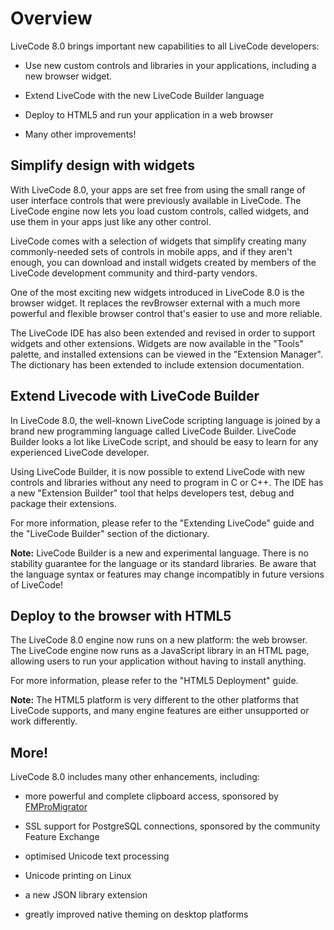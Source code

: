 # Overview

LiveCode 8.0 brings important new capabilities to all LiveCode developers:

* Use new custom controls and libraries in your applications, including a new browser widget.

* Extend LiveCode with the new LiveCode Builder language

* Deploy to HTML5 and run your application in a web browser

* Many other improvements!

## Simplify design with widgets

With LiveCode 8.0, your apps are set free from using the small range of user interface controls that were previously available in LiveCode.  The LiveCode engine now lets you load custom controls, called widgets, and use them in your apps just like any other control.

LiveCode comes with a selection of widgets that simplify creating many commonly-needed sets of controls in mobile apps, and if they aren't enough, you can download and install widgets created by members of the LiveCode development community and third-party vendors.

One of the most exciting new widgets introduced in LiveCode 8.0 is the browser widget.  It replaces the revBrowser external with a much more powerful and flexible browser control that's easier to use and more reliable.

The LiveCode IDE has also been extended and revised in order to support widgets and other extensions.  Widgets are now available in the "Tools" palette, and installed extensions can be viewed in the "Extension Manager".  The dictionary has been extended to include extension documentation.

## Extend Livecode with LiveCode Builder

In LiveCode 8.0, the well-known LiveCode scripting language is joined by a brand new programming language called LiveCode Builder.  LiveCode Builder looks a lot like LiveCode script, and should be easy to learn for any experienced LiveCode developer.

Using LiveCode Builder, it is now possible to extend LiveCode with new controls and libraries without any need to program in C or C++.  The IDE has a new "Extension Builder" tool that helps developers test, debug and package their extensions.

For more information, please refer to the "Extending LiveCode" guide and the "LiveCode Builder" section of the dictionary.

**Note:** LiveCode Builder is a new and experimental language.  There is no stability guarantee for the language or its standard libraries.  Be aware that the language syntax or features may change incompatibly in future versions of LiveCode!

## Deploy to the browser with HTML5

The LiveCode 8.0 engine now runs on a new platform: the web browser.  The LiveCode engine now runs as a JavaScript library in an HTML page, allowing users to run your application without having to install anything.

For more information, please refer to the "HTML5 Deployment" guide.

**Note:** The HTML5 platform is very different to the other platforms that LiveCode supports, and many engine features are either unsupported or work differently.

## More!

LiveCode 8.0 includes many other enhancements, including:

* more powerful and complete clipboard access, sponsored by [FMProMigrator](https://www.fmpromigrator.com)

* SSL support for PostgreSQL connections, sponsored by the community Feature Exchange

* optimised Unicode text processing

* Unicode printing on Linux

* a new JSON library extension

* greatly improved native theming on desktop platforms
